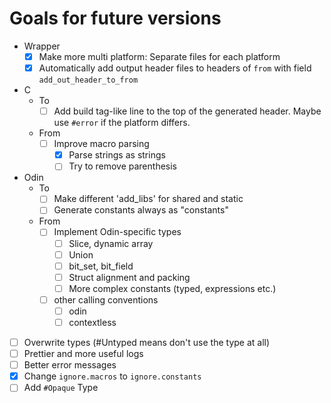 # Goals for future versions

+ Wrapper
  + [x] Make more multi platform: Separate files for each platform
  + [x] Automatically add output header files to headers of `from` with field `add_out_header_to_from`
+ C
  + To
    + [ ] Add build tag-like line to the top of the generated header. Maybe use `#error` if the platform differs.
  + From
    + [ ] Improve macro parsing
        + [x] Parse strings as strings
        + [ ] Try to remove parenthesis
+ Odin
  + To
    + [ ] Make different 'add_libs' for shared and static
    + [ ] Generate constants always as "constants"
  + From
    + [ ] Implement Odin-specific types
      + [ ] Slice, dynamic array
      + [ ] Union
      + [ ] bit_set, bit_field
      + [ ] Struct alignment and packing
      + [ ] More complex constants (typed, expressions etc.)
    + [ ] other calling conventions
      + [ ] odin
      + [ ] contextless
+ [ ] Overwrite types (#Untyped means don't use the type at all)
+ [ ] Prettier and more useful logs
+ [ ] Better error messages
+ [x] Change `ignore.macros` to `ignore.constants`
+ [ ] Add `#Opaque` Type
